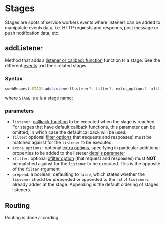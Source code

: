 # Stages
Stages are spots of service workers events where listeners can be added to manipulate events data, i.e. HTTP requests and respones, post message or push notification data, etc. 

## addListener
Method that adds a [listener or callback function](listener.md) function to a stage. See the different [events](events.md) and their related stages. 

### Syntax
```javascript
swebRequest.STAGE.addListener(listener?, filter?, extra_options?, xfilter?, prepend?) => void
```
where `STAGE` is a  is a [stage name](#stage-names):

### parameters
- `listener`: [callback function](listener.md) to be executed when the stage is reached. For stages that have default callback functions, this parameter can be omitted, in which case the default callback will be used. 
- `filter`: optional [filter options](filter.md) that (requests and responses) must be matched against for the `listener` to be executed.
- `extra_options` : optional [extra options](extra_options.md), specifying in particular additional properties to be added to the listener [details parameter](details.md#parameter)
- `xfilter`: optional [xfilter option](xfilter.md) (that request and responses) must **NOT** be matched against for the `listener` to be executed. This is the opposite of the `filter` argument
- `prepend`: a boolean, defaulting to `false`, which states whether the `listener`  should be prepended or appended to the list of `listener`s already added at the stage. Appending is the default ordering of stages listeners.

## Routing
Routing is done according 